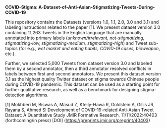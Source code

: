 **COVID-Stigma: A-Dataset-of-Anti-Asian-Stigmatizing-Tweets-During-COVID-19**

This repository contains the Datasets (versions 1.0, 1.1, 2.0, 3.0 and 3.1) and labeling Instructions related to the paper [1]. We present dataset version 3.0 containing 11,263 Tweets in the English language that are manually annotated into primary labels (_unknown/irrelevant, not-stigmatizing, stigmatizing-low, stigmatizing-medium, stigmatizing-high_) and Tweet sub-topics (for e.g., _wet market and eating habits, COVID-19 cases, bioweapon_, etc.). 

Further, we selected 5,000 Tweets from dataset version 3.0 and labeled them by a second annotator, then a third annotator resolved conflicts in labels between first and second annotators. We present this dataset version 3.1 as the highest quality Twitter dataset on stigma towards Chinese people during COVID-19 pandemic. This dataset can be used as a starting point for further qualitative research, as well as a benchmark for designing stigma-detection algorithms.



[1] Mokhberi M, Biswas A, Masud Z, Kteily-Hawa R, Goldstein A, Gillis JR, Rayana S, Ahmed SI Development of COVID-19-related Anti-Asian Tweet Dataset: A Quantitative Study JMIR Formative Research. 11/11/2022:40403 (forthcoming/in press) [DOI] (https://preprints.jmir.org/preprint/40403)
